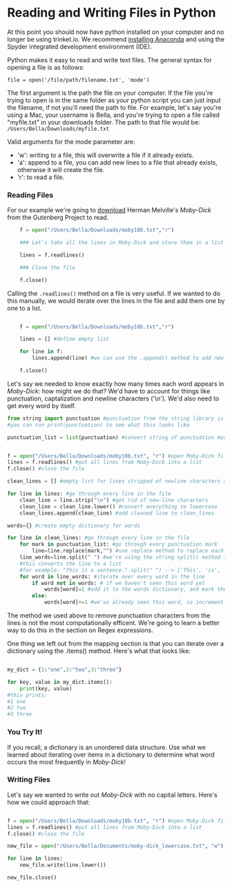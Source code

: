 # Reading and Writing Files in Python



At this point you should now have python installed on your computer and no longer be using trinket.io. We recommend [installing Anaconda](https://www.anaconda.com/products/individual) and using the Spyder integrated development environment (IDE). 

Python makes it easy to read and write text files. The general syntax for opening a file is as follows:

```file = open('/file/path/filename.txt', 'mode')```

The first argument is the path the file on your computer. If the file you're trying to open is in the same folder as your python script you can just input the filename, if not you'll need the path to file. For example, let's say you're using a Mac, your username is Bella, and you're trying to open a file called "myfile.txt" in your downloads folder. The path to that file would be: ```/Users/Bella/Downloads/myfile.txt```

Valid arguments for the mode parameter are:

* 'w': writing to a file, this will overwrite a file if it already exists.
* 'a': append to a file, you can add new lines to a file that already exists, otherwise it will create the file.
* 'r': to read a file.

### Reading Files

For our example we're going to [download](https://www.gutenberg.org/files/2701/old/moby10b.txt) Herman Melville's _Moby-Dick_ from the Gutenberg Project to read.

```python
    f = open("/Users/Bella/Downloads/moby10b.txt","r")

    ### Let's take all the lines in Moby-Dick and store them in a list!

    lines = f.readlines()

    ### Close the file

    f.close()
```

Calling the ```.readlines()``` method on a file is very useful. If we wanted to do this manually, we would iterate over the lines in the file and add them one by one to a list.

```python

    f = open("/Users/Bella/Downloads/moby10b.txt","r")

    lines = [] #define empty list

    for line in f:
        lines.append(line) #we can use the .append() method to add new items to a list!

    f.close()
```

Let's say we needed to know exactly how many times each word appears in _Moby-Dick_: how might we do that? We'd have to account for things like punctuation, captalization and newline characters ('\n'). We'd also need to get every word by itself.

```python
from string import punctuation #punctuation from the string library is a string that contains all punctuation marks
#you can run print(punctuation) to see what this looks like

punctuation_list = list(punctuation) #convert string of punctuation marks to list


f = open("/Users/Bella/Downloads/moby10b.txt", "r") #open Moby-Dick file
lines = f.readlines() #put all lines from Moby-Dick into a list
f.close() #close the file

clean_lines = [] #empty list for lines stripped of newline characters and all characters converted to lowercase

for line in lines: #go through every line in the file
    clean_line = line.strip("\n") #get rid of new-line characters
    clean_line = clean_line.lower() #convert everything to lowercase
    clean_lines.append(clean_line) #add cleaned line to clean_lines

words={} #create empty dictionary for words

for line in clean_lines: #go through every line in the file
    for mark in punctuation_list: #go through every punctuation mark 
        line=line.replace(mark,"") #use replace method to replace each possible punctuation mark with an empty string
    line_words=line.split(" ") #we're using the string split() method to separate each line by space character
    #this converts the line to a list
    #for example: "This is a sentence.".split(" ") --> ['This', 'is', 'a', 'sentence.']
    for word in line_words: #iterate over every word in the line
        if word not in words: # if we haven't seen this word yet
            words[word]=1 #add it to the words dictionary, and mark the count as 1
        else:
            words[word]+=1 #we've already seen this word, so increment the count by 1
```

The method we used above to remove punctuation characters from the lines is not the most computationally efficent. We're going to learn a better way to do this in the section on Regex expressions.

One thing we left out from the mapping section is that you can iterate over a dictionary using the .items() method. Here's what that looks like:

```python

my_dict = {1:"one",2:"two",3:"three"}

for key, value in my_dict.items():
    print(key, value)
#this prints:
#1 one
#2 two
#3 three
```

### You Try It!
If you recall, a dictionary is an unordered data structure. Use what we learned about iterating over items in a dictionary to determine what word occurs the most frequently in _Moby-Dick_!

### Writing Files

Let's say we wanted to write out _Moby-Dick_ with no capital letters. Here's how we could approach that:

```python

f = open("/Users/Bella/Downloads/moby10b.txt", "r") #open Moby-Dick file
lines = f.readlines() #put all lines from Moby-Dick into a list
f.close() #close the file

new_file = open("/Users/Bella/Documents/moby-dick_lowercase.txt", "w") #write new file to Documents folder

for line in lines:
    new_file.write(line.lower())

new_file.close()

```